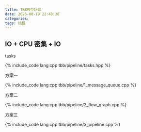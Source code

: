 ```yaml
---
title: TBB典型场景
date: 2025-08-19 22:48:38
categories:
tags: 线程
---
```


## IO + CPU 密集 + IO

tasks

{% include_code lang:cpp tbb/pipeline/tasks.hpp %}

方案一

{% include_code lang:cpp tbb/pipeline/1_message_queue.cpp %}

方案二

{% include_code lang:cpp tbb/pipeline/2_flow_graph.cpp %}

方案三

{% include_code lang:cpp tbb/pipeline/3_pipeline.cpp %}

